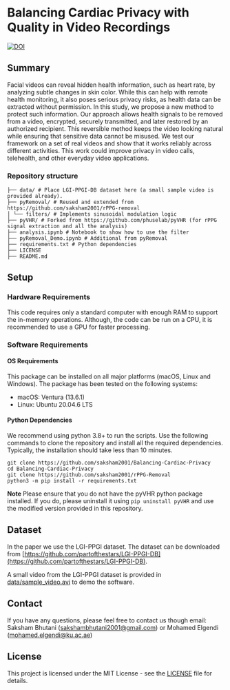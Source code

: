 # Balancing Cardiac Privacy with Quality in Video Recordings
[![DOI](https://zenodo.org/badge/DOI/10.5281/zenodo.15734097.svg)](https://doi.org/10.5281/zenodo.15734097)

## Summary
Facial videos can reveal hidden health information, such as heart rate, by analyzing subtle changes in skin color. While this can help with remote health monitoring, it also poses serious privacy risks, as health data can be extracted without permission. In this study, we propose a new method to protect such information. Our approach allows health signals to be removed from a video, encrypted, securely transmitted, and later restored by an authorized recipient. This reversible method keeps the video looking natural while ensuring that sensitive data cannot be misused. We test our framework on a set of real videos and show that it works reliably across different activities. This work could improve privacy in video calls, telehealth, and other everyday video applications.


### Repository structure
```
├── data/ # Place LGI-PPGI-DB dataset here (a small sample video is provided already).
├── pyRemoval/ # Reused and extended from https://github.com/saksham2001/rPPG-removal
│ └── filters/ # Implements sinusoidal modulation logic
├── pyVHR/ # Forked from https://github.com/phuselab/pyVHR (for rPPG signal extraction and all the analysis)
├── analysis.ipynb # Notebook to show how to use the filter
├── pyRemoval_Demo.ipynb # Additional from pyRemoval
├── requirements.txt # Python dependencies
├── LICENSE
├── README.md

```

## Setup
### Hardware Requirements
This code requires only a standard computer with enough RAM to support the in-memory operations. Although, the code can be run on a CPU, it is recommended to use a GPU for faster processing.

### Software Requirements
#### OS Requirements

This package can be installed on all major platforms (macOS, Linux and Windows). The package has been tested on the following systems:

* macOS: Ventura (13.6.1)
* Linux: Ubuntu 20.04.6 LTS

#### Python Dependencies
We recommend using python 3.8+ to run the scripts. Use the following commands to clone the repository and install all the required dependencies. Typically, the installation should take less than 10 minutes.
```Shell
git clone https://github.com/saksham2001/Balancing-Cardiac-Privacy
cd Balancing-Cardiac-Privacy
git clone https://github.com/saksham2001/rPPG-Removal
python3 -m pip install -r requirements.txt
```
**Note** Please ensure that you do not have the pyVHR python package installed. If you do, please uninstall it using `pip uninstall pyVHR` and use the modified version provided in this repository.

## Dataset
In the paper we use the LGI-PPGI dataset. The dataset can be downloaded from [https://github.com/partofthestars/LGI-PPGI-DB](https://github.com/partofthestars/LGI-PPGI-DB). 

A small video from the LGI-PPGI dataset is provided in [data/sample_video.avi](https://github.com/saksham2001/Balancing-Cardiac-Privacy/data/sample_video.avi) to demo the software.


<!-- ## Citation
If you use any of the data or resources provided on this page in any of your publications we ask you to cite the following work.
```add citation here``` -->

## Contact
If you have any questions, please feel free to contact us though email: Saksham Bhutani (sakshambhutani2001@gmail.com) or Mohamed Elgendi (mohamed.elgendi@ku.ac.ae)

## License
This project is licensed under the MIT License - see the [LICENSE](https://github.com/saksham2001/Balancing-Cardiac-Privacy/blob/main/LICENSE) file for details.

